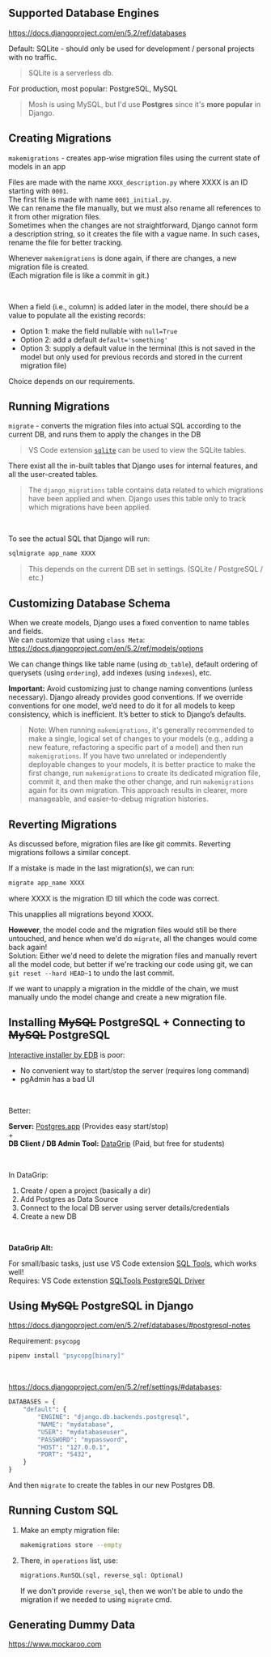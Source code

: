 ## Supported Database Engines

https://docs.djangoproject.com/en/5.2/ref/databases

Default: SQLite - should only be used for development / personal projects with no traffic.

> SQLite is a serverless db.

For production, most popular: PostgreSQL, MySQL

> Mosh is using MySQL, but I'd use **Postgres** since it's **more popular** in Django.

## Creating Migrations

`makemigrations` - creates app-wise migration files using the current state of models in an app

Files are made with the name `XXXX_description.py` where XXXX is an ID starting with `0001`.  
The first file is made with name `0001_initial.py`.  
We can rename the file manually, but we must also rename all references to it from other migration files.  
Sometimes when the changes are not straightforward, Django cannot form a description string, so it creates the file with a vague name. In such cases, rename the file for better tracking.

Whenever `makemigrations` is done again, if there are changes, a new migration file is created.  
(Each migration file is like a commit in git.)

<br>

When a field (i.e., column) is added later in the model, there should be a value to populate all the existing records:

- Option 1: make the field nullable with `null=True`
- Option 2: add a default `default='something'`
- Option 3: supply a default value in the terminal (this is not saved in the model but only used for previous records and stored in the current migration file)

Choice depends on our requirements.

## Running Migrations

`migrate` - converts the migration files into actual SQL according to the current DB, and runs them to apply the changes in the DB

> VS Code extension [`sqlite`](https://marketplace.visualstudio.com/items?itemName=alexcvzz.vscode-sqlite) can be used to view the SQLite tables.

There exist all the in-built tables that Django uses for internal features, and all the user-created tables.

> The `django_migrations` table contains data related to which migrations have been applied and when. Django uses this table only to track which migrations have been applied.

<br>

To see the actual SQL that Django will run:

```bash
sqlmigrate app_name XXXX
```

> This depends on the current DB set in settings. (SQLite / PostgreSQL / etc.)

## Customizing Database Schema

When we create models, Django uses a fixed convention to name tables and fields.  
We can customize that using `class Meta`:  
https://docs.djangoproject.com/en/5.2/ref/models/options

We can change things like table name (using `db_table`), default ordering of querysets (using `ordering`), add indexes (using `indexes`), etc.

**Important:**
Avoid customizing just to change naming conventions (unless necessary). Django already provides good conventions.
If we override conventions for one model, we’d need to do it for all models to keep consistency, which is inefficient. It’s better to stick to Django’s defaults.

> Note: When running `makemigrations`, it's generally recommended to make a single, logical set of changes to your models (e.g., adding a new feature, refactoring a specific part of a model) and then run `makemigrations`. If you have two unrelated or independently deployable changes to your models, it is better practice to make the first change, run `makemigrations` to create its dedicated migration file, commit it, and then make the other change, and run `makemigrations` again for its own migration. This approach results in clearer, more manageable, and easier-to-debug migration histories.

## Reverting Migrations

As discussed before, migration files are like git commits. Reverting migrations follows a similar concept.

If a mistake is made in the last migration(s), we can run:

```bash
migrate app_name XXXX
```

where XXXX is the migration ID till which the code was correct.

This unapplies all migrations beyond XXXX.

**However**, the model code and the migration files would still be there untouched, and hence when we'd do `migrate`, all the changes would come back again!  
Solution: Either we'd need to delete the migration files and manually revert all the model code, but better if we're tracking our code using git, we can `git reset --hard HEAD~1` to undo the last commit.

If we want to unapply a migration in the middle of the chain, we must manually undo the model change and create a new migration file.

## Installing ~~MySQL~~ PostgreSQL + Connecting to ~~MySQL~~ PostgreSQL

[Interactive installer by EDB](https://www.postgresql.org/download/macosx/#:~:text=Interactive%20installer%20by%20EDB) is poor:

- No convenient way to start/stop the server (requires long command)
- pgAdmin has a bad UI

<br>

Better:

**Server:**
[Postgres.app](https://www.postgresql.org/download/macosx/#:~:text=Postgres.app) (Provides easy start/stop)  
\+  
**DB Client / DB Admin Tool:**
[DataGrip](https://www.jetbrains.com/datagrip) (Paid, but free for students)

<br>

In DataGrip:

1. Create / open a project (basically a dir)
2. Add Postgres as Data Source
3. Connect to the local DB server using server details/credentials
4. Create a new DB

<br>

**DataGrip Alt:**

For small/basic tasks, just use VS Code extension [SQL Tools](https://marketplace.visualstudio.com/items?itemName=mtxr.sqltools), which works well!  
Requires: VS Code extenstion [SQLTools PostgreSQL Driver](https://marketplace.visualstudio.com/items?itemName=mtxr.sqltools-driver-pg)

## Using ~~MySQL~~ PostgreSQL in Django

https://docs.djangoproject.com/en/5.2/ref/databases/#postgresql-notes

Requirement: `psycopg`

```bash
pipenv install "psycopg[binary]"
```

<br>

https://docs.djangoproject.com/en/5.2/ref/settings/#databases:

```py
DATABASES = {
    "default": {
        "ENGINE": "django.db.backends.postgresql",
        "NAME": "mydatabase",
        "USER": "mydatabaseuser",
        "PASSWORD": "mypassword",
        "HOST": "127.0.0.1",
        "PORT": "5432",
    }
}
```

And then `migrate` to create the tables in our new Postgres DB.

## Running Custom SQL

1. Make an empty migration file:

   ```bash
   makemigrations store --empty
   ```

2. There, in `operations` list, use:

   ```py
   migrations.RunSQL(sql, reverse_sql: Optional)
   ```

   If we don't provide `reverse_sql`, then we won't be able to undo the migration if we needed to using `migrate` cmd.

## Generating Dummy Data

https://www.mockaroo.com
